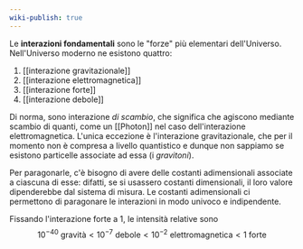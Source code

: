 ```yaml
---
wiki-publish: true
---
```

Le **interazioni fondamentali** sono le "forze" più elementari dell'Universo. Nell'Universo moderno ne esistono quattro:
1. [[interazione gravitazionale]]
2. [[interazione elettromagnetica]]
3. [[interazione forte]]
4. [[interazione debole]]

Di norma, sono interazione *di scambio*, che significa che agiscono mediante scambio di quanti, come un [[Photon]] nel caso dell'interazione elettromagnetica. L'unica eccezione è l'interazione gravitazionale, che per il momento non è compresa a livello quantistico e dunque non sappiamo se esistono particelle associate ad essa (i *gravitoni*).

Per paragonarle, c'è bisogno di avere delle costanti adimensionali associate a ciascuna di esse: difatti, se si usassero costanti dimensionali, il loro valore dipenderebbe dal sistema di misura. Le costanti adimensionali ci permettono di paragonare le interazioni in modo univoco e indipendente.

Fissando l'interazione forte a 1, le intensità relative sono
$$10^{-40}\text{ gravità} < 10^{-7}\text{ debole}<10^{-2}\text{ elettromagnetica}<1\text{ forte}$$
